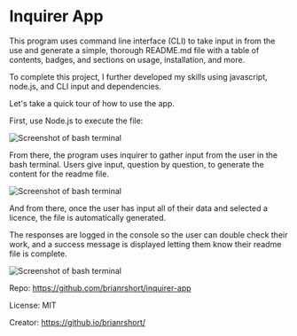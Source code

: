 # Inquirer App

This program uses command line interface (CLI) to take input in from the use and generate a simple, 
thorough README.md file with a table of contents, badges, and sections on usage, installation, and more. 

To complete this project, I further developed my skills using javascript, node.js, and CLI input and dependencies.

Let's take a quick tour of how to use the app.

First, use Node.js to execute the file:

![Screenshot of bash terminal](https://brianrshort.github.io/inquirer-app/Assets/Screenshot1.jpg)

From there, the program uses inquirer to gather input from the user in the bash terminal. Users
give input, question by question, to generate the content for the readme file.

![Screenshot of bash terminal](https://brianrshort.github.io/inquirer-app/Assets/Screenshot2.jpg)

And from there, once the user has input all of their data and selected a licence, the file is automatically generated. 

The responses are logged in the console so the user can double check their work, and a success message is 
displayed letting them know their readme file is complete. 

![Screenshot of bash terminal](https://brianrshort.github.io/inquirer-app/Assets/Screenshot3.jpg)

Repo: https://github.com/brianrshort/inquirer-app

License: MIT

Creator: https://github.io/brianrshort/

